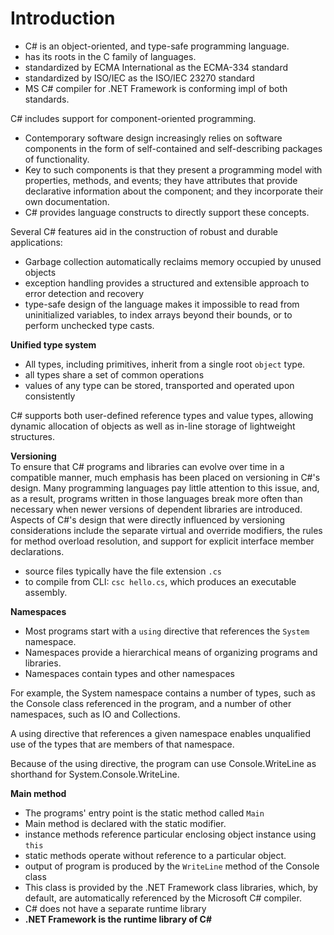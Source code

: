 # Introduction

- C# is an object-oriented, and type-safe programming language.
- has its roots in the C family of languages.
- standardized by ECMA International as the ECMA-334 standard
- standardized by ISO/IEC as the ISO/IEC 23270 standard
- MS C# compiler for .NET Framework is conforming impl of both standards.


C# includes support for component-oriented programming.
- Contemporary software design increasingly relies on software components in the form of self-contained and self-describing packages of functionality.
- Key to such components is that they present a programming model with properties, methods, and events; they have attributes that provide declarative information about the component; and they incorporate their own documentation. 
- C# provides language constructs to directly support these concepts.

Several C# features aid in the construction of robust and durable applications:
- Garbage collection automatically reclaims memory occupied by unused objects
- exception handling provides a structured and extensible approach to error detection and recovery
- type-safe design of the language makes it impossible to read from uninitialized variables, to index arrays beyond their bounds, or to perform unchecked type casts.

**Unified type system**   
- All types, including primitives, inherit from a single root `object` type.
- all types share a set of common operations
- values of any type can be stored, transported and operated upon consistently

C# supports both user-defined reference types and value types, allowing dynamic allocation of objects as well as in-line storage of lightweight structures.

**Versioning**   
To ensure that C# programs and libraries can evolve over time in a compatible manner, much emphasis has been placed on versioning in C#'s design. Many programming languages pay little attention to this issue, and, as a result, programs written in those languages break more often than necessary when newer versions of dependent libraries are introduced. Aspects of C#'s design that were directly influenced by versioning considerations include the separate virtual and override modifiers, the rules for method overload resolution, and support for explicit interface member declarations.

- source files typically have the file extension `.cs`
- to compile from CLI: `csc hello.cs`, which produces an executable assembly.

**Namespaces**
- Most programs start with a `using` directive that references the `System` namespace.
- Namespaces provide a hierarchical means of organizing programs and libraries. 
- Namespaces contain types and other namespaces

For example, the System namespace contains a number of types, such as the Console class referenced in the program, and a number of other namespaces, such as IO and Collections.

A using directive that references a given namespace enables unqualified use of the types that are members of that namespace.

Because of the using directive, the program can use Console.WriteLine as shorthand for System.Console.WriteLine.

**Main method**
- The programs' entry point is the static method called `Main`
- Main method is declared with the static modifier.
- instance methods reference particular enclosing object instance using `this`
- static methods operate without reference to a particular object.
- output of program is produced by the `WriteLine` method of the Console class
- This class is provided by the .NET Framework class libraries, which, by default, are automatically referenced by the Microsoft C# compiler.
- C# does not have a separate runtime library
- **.NET Framework is the runtime library of C#**
